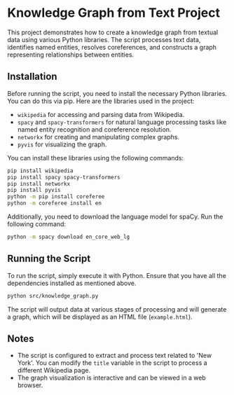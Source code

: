 # Knowledge Graph from Text Project

This project demonstrates how to create a knowledge graph from textual data using various Python libraries. The script processes text data, identifies named entities, resolves coreferences, and constructs a graph representing relationships between entities.

## Installation

Before running the script, you need to install the necessary Python libraries. You can do this via pip. Here are the libraries used in the project:

- `wikipedia` for accessing and parsing data from Wikipedia.
- `spacy` and `spacy-transformers` for natural language processing tasks like named entity recognition and coreference resolution.
- `networkx` for creating and manipulating complex graphs.
- `pyvis` for visualizing the graph.

You can install these libraries using the following commands:

```bash
pip install wikipedia
pip install spacy spacy-transformers
pip install networkx
pip install pyvis
python -m pip install coreferee
python -m coreferee install en
```

Additionally, you need to download the language model for spaCy. Run the following command:

```bash
python -m spacy download en_core_web_lg
```

## Running the Script

To run the script, simply execute it with Python. Ensure that you have all the dependencies installed as mentioned above.

```bash
python src/knowledge_graph.py
```

The script will output data at various stages of processing and will generate a graph, which will be displayed as an HTML file (`example.html`).

## Notes

- The script is configured to extract and process text related to 'New York'. You can modify the `title` variable in the script to process a different Wikipedia page.
- The graph visualization is interactive and can be viewed in a web browser.
